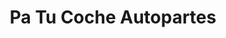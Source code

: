 ---
title: "Pa Tu Coche Autopartes"
url: /barrios-unidos/pa-tu-coche-autopartes/
shop: Autoteile
---